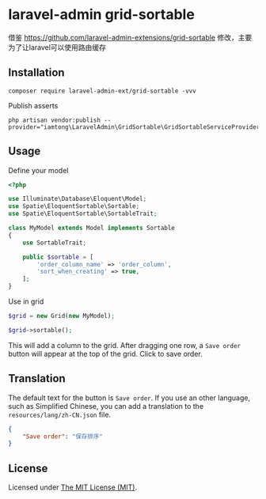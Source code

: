 laravel-admin grid-sortable
======
借鉴 https://github.com/laravel-admin-extensions/grid-sortable 修改，主要为了让laravel可以使用路由缓存
## Installation

```shell
composer require laravel-admin-ext/grid-sortable -vvv
```

Publish asserts

```shell
php artisan vendor:publish --provider="iamtong\LaravelAdmin\GridSortable\GridSortableServiceProvider"
```

## Usage

Define your model

```php
<?php

use Illuminate\Database\Eloquent\Model;
use Spatie\EloquentSortable\Sortable;
use Spatie\EloquentSortable\SortableTrait;

class MyModel extends Model implements Sortable
{
    use SortableTrait;

    public $sortable = [
        'order_column_name' => 'order_column',
        'sort_when_creating' => true,
    ];
}
```

Use in grid

```php
$grid = new Grid(new MyModel);

$grid->sortable();
```

This will add a column to the grid. After dragging one row, a `Save order` button will appear at the top of the grid. Click  to save order.

## Translation

The default text for the button is `Save order`. If you use an other language, such as Simplified Chinese, you can add a translation to the `resources/lang/zh-CN.json` file.

```json
{
    "Save order": "保存排序"
}
```
License
------------
Licensed under [The MIT License (MIT)](LICENSE).
